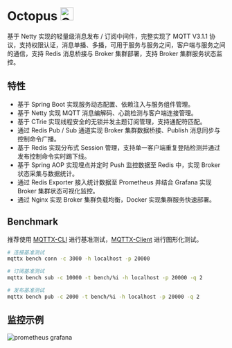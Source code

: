  # Octopus <img src="https://raw.githubusercontent.com/Tarikul-Islam-Anik/Animated-Fluent-Emojis/master/Emojis/Animals/Octopus.png" alt="Octopus" width="30" height="30"/>

基于 Netty 实现的轻量级消息发布 / 订阅中间件，完整实现了 MQTT V3.1.1 协议，支持权限认证，消息单播、多播，可用于服务与服务之间，客户端与服务之间的通信，支持 Redis 消息桥接与 Broker 集群部署，支持 Broker 集群服务状态监控。

## 特性

- 基于 Spring Boot 实现服务动态配置、依赖注入与服务组件管理。
- 基于 Netty 实现 MQTT 消息编解码、心跳检测与客户端连接管理。
- 基于 CTrie 实现线程安全的无锁并发主题订阅管理，支持通配符匹配。
- 通过 Redis Pub / Sub 通道实现 Broker 集群数据桥接、Publish 消息同步与控制命令广播。
- 基于 Redis 实现分布式 Session 管理，支持单一客户端重复登陆检测并通过发布控制命令实时踢下线。
- 基于 Spring AOP 实现埋点并定时 Push 监控数据至 Redis 中，实现 Broker 状态采集与数据统计。
- 通过 Redis Exporter 接入统计数据至 Prometheus 并结合 Grafana 实现 Broker 集群状态可视化监控。
- 通过 Nginx 实现 Broker 集群负载均衡，Docker 实现集群服务快速部署。

## Benchmark

推荐使用 [MQTTX-CLI](https://mqttx.app/cli) 进行基准测试，[MQTTX-Client](https://mqttx.app/) 进行图形化测试。

```bash
# 连接基准测试
mqttx bench conn -c 3000 -h localhost -p 20000

# 订阅基准测试
mqttx bench sub -c 10000 -t bench/%i -h localhost -p 20000 -q 2

# 发布基准测试
mqttx bench pub -c 2000 -t bench/%i -h localhost -p 20000 -q 2
```

## 监控示例

![prometheus grafana](https://user-images.githubusercontent.com/42486690/227205714-9218fd04-0998-4626-a499-735b4438ea75.png)

